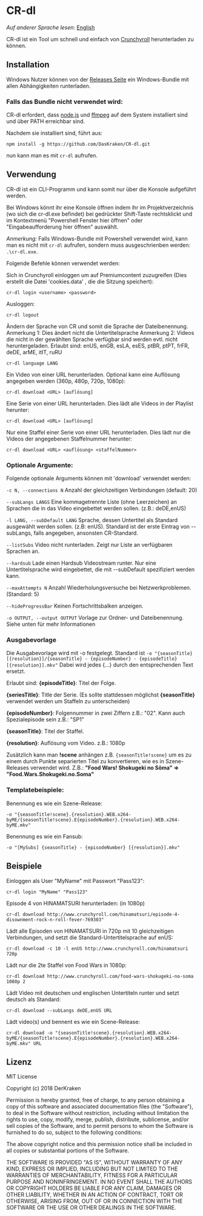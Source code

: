# CR-dl
*Auf anderer Sprache lesen*: [English](README.md)

CR-dl ist ein Tool um schnell und einfach von [Crunchyroll](http://www.crunchyroll.com/) herunterladen zu können.

## Installation

Windows Nutzer können von der [Releases Seite](https://github.com/DasKraken/CR-dl/releases) ein Windows-Bundle mit allen Abhängigkeiten runterladen.


### Falls das Bundle nicht verwendet wird:

CR-dl erfordert, dass [node.js](https://nodejs.org) und [ffmpeg](https://www.ffmpeg.org) auf dem System installiert sind und über PATH erreichbar sind.

Nachdem sie installiert sind, führt aus:

    npm install -g https://github.com/DasKraken/CR-dl.git

nun kann man es mit ```cr-dl``` aufrufen.

## Verwendung
CR-dl ist ein CLI-Programm und kann somit nur über die Konsole aufgeführt werden.

Bei Windows könnt ihr eine Konsole öffnen indem ihr im Projektverzeichnis (wo sich die cr-dl.exe befindet) bei gedrückter Shift-Taste rechtsklickt und im Kontextmenü 
"Powershell Fenster hier öffnen" oder "Eingabeaufforderung hier öffnen" auswählt.

*Anmerkung:* Falls Windows-Bundle mit Powershell verwendet wird, kann man es nicht mit ```cr-dl``` aufrufen, sondern muss ausgeschrienben werden: ```.\cr-dl.exe```.

Folgende Befehle können verwendet werden:

Sich in Crunchyroll einloggen um auf Premiumcontent zuzugreifen (Dies erstellt die Datei 'cookies.data' , die die Sitzung speichert):
```
cr-dl login <username> <password>
```


Ausloggen:
```
cr-dl logout
```

Ändern der Sprache von CR und somit die Sprache der Dateibenennung. 
Anmerkung 1: Dies ändert nicht die Untertitelsprache
Anmerkung 2: Videos die nicht in der gewählten Sprache verfügbar sind werden evtl. nicht heruntergeladen.
Erlaubt sind: enUS, enGB, esLA, esES, ptBR, ptPT, frFR, deDE, arME, itIT, ruRU
```
cr-dl language LANG
```


Ein Video von einer URL herunterladen. Optional kann eine Auflösung angegeben werden (360p, 480p, 720p, 1080p):
```
cr-dl download <URL> [auflösung]
```


Eine Serie von einer URL herunterladen. Dies lädt alle Videos in der Playlist herunter:
```
cr-dl download <URL> [auflösung]
```


Nur eine Staffel einer Serie von einer URL herunterladen. Dies lädt nur die Videos der angegebenen Staffelnummer herunter:
```
cr-dl download <URL> <auflösung> <staffelNummer>
```

### Optionale Argumente:
Folgende optionale Arguments können mit 'download' verwendet werden:
 
```-c N, --connections N```
Anzahl der gleichzeitigen Verbindungen (default: 20)

```--subLangs LANGS```
Eine kommagetrennte Liste (ohne Leerzeichen) an Sprachen die in das Video eingebettet werden sollen. (z.B.: deDE,enUS)

```-l LANG, --subDefault LANG```
Sprache, dessen Untertitel als Standard ausgewählt werden sollen. (z.B: enUS). Standard ist der erste Eintrag von --subLangs, falls angegeben, ansonsten CR-Standard.

```--listSubs```
Video nicht runterladen. Zeigt nur Liste an verfügbaren Sprachen an.

```--hardsub```
Lade einen Hardsub Videostream runter. Nur eine Untertitelsprache wird eingebettet, die mit --subDefault spezifiziert werden kann.

```--maxAttempts N```
Anzahl Wiederholungsversuche bei Netzwerkproblemen. (Standard: 5)

```--hideProgressBar```
Keinen Fortschrittsbalken anzeigen.

```-o OUTPUT, --output OUTPUT```
Vorlage zur Ordner- und Dateibenennung. Siehe unten für mehr Informationen

### Ausgabevorlage
Die Ausgabevorlage wird mit -o festgelegt.
Standard ist ```-o "{seasonTitle} [{resolution}]/{seasonTitle} - {episodeNumber} - {episodeTitle} [{resolution}].mkv"```
Dabei wird jedes {...} durch den entsprechenden Text ersetzt.


Erlaubt sind:
**{episodeTitle}**: Titel der Folge.

**{seriesTitle}**: Title der Serie. (Es sollte stattdessen möglichst **{seasonTitle}** verwendet werden um Staffeln zu unterscheiden)

**{episodeNumber}**: Folgennummer in zwei Ziffern z.B.: "02". Kann auch Spezialepisode sein z.B.: "SP1"

**{seasonTitle}**: Titel der Staffel.

**{resolution}**: Auflösung vom Video. z.B.: 1080p

Zusätzlich kann man **!scene** anhängen z.B. ```{seasonTitle!scene}``` um es zu einem durch Punkte separierten Titel zu konvertieren, wie es in Szene-Releases verwendet wird. 
Z.B.: **"Food Wars! Shokugeki no Sōma" => "Food.Wars.Shokugeki.no.Soma"**

### Templatebeispiele:
Benennung es wie ein Szene-Release:

    -o "{seasonTitle!scene}.{resolution}.WEB.x264-byME/{seasonTitle!scene}.E{episodeNumber}.{resolution}.WEB.x264-byME.mkv"

Benennung es wie ein Fansub:

    -o "[MySubs] {seasonTitle} - {episodeNumber} [{resolution}].mkv"


## Beispiele

Einloggen als User "MyName" mit Passwort "Pass123":
```
cr-dl login "MyName" "Pass123"
```


Episode 4 von HINAMATSURI herunterladen: (in 1080p)
```
cr-dl download http://www.crunchyroll.com/hinamatsuri/episode-4-disownment-rock-n-roll-fever-769303"
```


Lädt alle Episoden von HINAMATSURI in 720p mit 10 gleichzeitigen Verbindungen, und setzt die Standard-Untertitelsprache auf enUS:
```
cr-dl download -c 10 -l enUS http://www.crunchyroll.com/hinamatsuri 720p
```


Lädt nur die 2te Staffel von Food Wars in 1080p:
```
cr-dl download http://www.crunchyroll.com/food-wars-shokugeki-no-soma 1080p 2
```

Lädt Video mit deutschen und englischen Untertiteln runter und setzt deutsch als Standard:
```
cr-dl download --subLangs deDE,enUS URL
```


Lädt video(s) und bennent es wie ein Scene-Release:
```
cr-dl download -o "{seasonTitle!scene}.{resolution}.WEB.x264-byME/{seasonTitle!scene}.E{episodeNumber}.{resolution}.WEB.x264-byME.mkv" URL
```



## Lizenz
MIT License

Copyright (c) 2018 DerKraken

Permission is hereby granted, free of charge, to any person obtaining a copy
of this software and associated documentation files (the "Software"), to deal
in the Software without restriction, including without limitation the rights
to use, copy, modify, merge, publish, distribute, sublicense, and/or sell
copies of the Software, and to permit persons to whom the Software is
furnished to do so, subject to the following conditions:

The above copyright notice and this permission notice shall be included in all
copies or substantial portions of the Software.

THE SOFTWARE IS PROVIDED "AS IS", WITHOUT WARRANTY OF ANY KIND, EXPRESS OR
IMPLIED, INCLUDING BUT NOT LIMITED TO THE WARRANTIES OF MERCHANTABILITY,
FITNESS FOR A PARTICULAR PURPOSE AND NONINFRINGEMENT. IN NO EVENT SHALL THE
AUTHORS OR COPYRIGHT HOLDERS BE LIABLE FOR ANY CLAIM, DAMAGES OR OTHER
LIABILITY, WHETHER IN AN ACTION OF CONTRACT, TORT OR OTHERWISE, ARISING FROM,
OUT OF OR IN CONNECTION WITH THE SOFTWARE OR THE USE OR OTHER DEALINGS IN THE
SOFTWARE.
